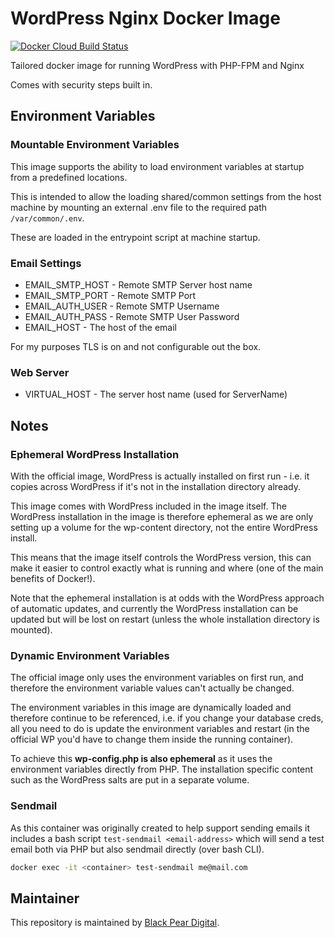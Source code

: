 # WordPress Nginx Docker Image
[![Docker Cloud Build Status](https://img.shields.io/docker/cloud/build/cyberpearuk/wp-nginx-docker.svg)](https://cloud.docker.com/u/cyberpearuk/repository/docker/cyberpearuk/wp-nginx-docker)

Tailored docker image for running WordPress with PHP-FPM and Nginx

Comes with security steps built in.

## Environment Variables

### Mountable Environment Variables

This image supports the ability to load environment variables at startup from a predefined locations.

This is intended to allow the loading shared/common settings from the host machine by mounting an external .env file to the required path `/var/common/.env`.

These are loaded in the entrypoint script at machine startup.

### Email Settings

- EMAIL_SMTP_HOST - Remote SMTP Server host name
- EMAIL_SMTP_PORT - Remote SMTP Port
- EMAIL_AUTH_USER - Remote SMTP Username
- EMAIL_AUTH_PASS - Remote SMTP User Password
- EMAIL_HOST - The host of the email

For my purposes TLS is on and not configurable out the box.

### Web Server

- VIRTUAL_HOST - The server host name (used for ServerName)

## Notes

### Ephemeral WordPress Installation

With the official image, WordPress is actually installed on first run - i.e. it copies across WordPress if it's not in the installation directory already.

This image comes with WordPress included in the image itself. 
The WordPress installation in the image is therefore ephemeral as we are only setting 
up a volume for the wp-content directory, not the entire WordPress install.

This means that the image itself controls the WordPress version, this can make it easier to control 
exactly what is running and where (one of the main benefits of Docker!).

Note that the ephemeral installation is at odds with the WordPress approach of automatic updates, and currently the WordPress installation 
can be updated but will be lost on restart (unless the whole installation directory is mounted). 

### Dynamic Environment Variables

The official image only uses the environment variables on first run,  and therefore the environment variable values can't actually be changed.

The environment variables in this image are dynamically loaded and therefore continue to be referenced, i.e. if you change your database creds, all you need to do is 
update the environment variables and restart (in the official WP you'd have to change them inside the running container).

To achieve this **wp-config.php is also ephemeral** as it uses the environment variables directly from PHP. The installation specific content
such as the WordPress salts are put in a separate volume.

### Sendmail

As this container was originally created to help support sending emails it includes a bash script `test-sendmail <email-address>`
 which will send a test email both via PHP but also sendmail directly (over bash CLI).

```bash
docker exec -it <container> test-sendmail me@mail.com
```

## Maintainer

This repository is maintained by [Black Pear Digital](https://www.blackpeardigital.co.uk).
